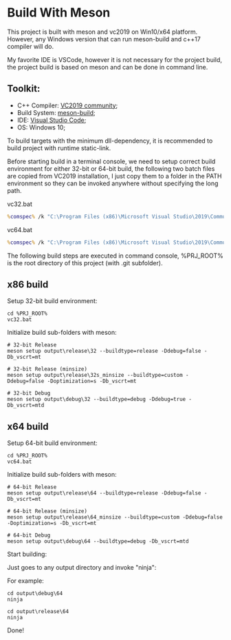 Build With Meson
=================

This project is built with meson and vc2019 on Win10/x64 platform. However, any Windows version that can run meson-build and c++17 compiler will do.

My favorite IDE is VSCode, however it is not necessary for the project build, the project build is based on meson and can be done in command line.

Toolkit: 
------

* C++ Compiler: [VC2019 community](https://visualstudio.microsoft.com/vs/community/);
* Build System: [meson-build](https://mesonbuild.com/index.html);
* IDE: [Visual Studio Code](https://code.visualstudio.com/);
* OS: Windows 10;



To build targets with the minimum dll-dependency, it is recommended to build project with runtime static-link.


Before starting build in a terminal console, we need to setup correct build environment for either 32-bit or 64-bit build, the following two batch files are copied from VC2019 installation, I just copy them to a folder in the PATH environment so they can be invoked anywhere without specifying the long path.

vc32.bat

```bat
%comspec% /k "C:\Program Files (x86)\Microsoft Visual Studio\2019\Community\VC\Auxiliary\Build\vcvars32.bat"
```

vc64.bat

```bat
%comspec% /k "C:\Program Files (x86)\Microsoft Visual Studio\2019\Community\VC\Auxiliary\Build\vcvars64.bat"
```

The following build steps are executed in command console, %PRJ_ROOT% is the root directory of this project (with .git subfolder).

x86 build
---------

Setup 32-bit build environment:
```
cd %PRJ_ROOT%
vc32.bat
```
 
Initialize build sub-folders with meson:

```
# 32-bit Release
meson setup output\release\32 --buildtype=release -Ddebug=false -Db_vscrt=mt

# 32-bit Release (minsize)
meson setup output\release\32s_minsize --buildtype=custom -Ddebug=false -Doptimization=s -Db_vscrt=mt

# 32-bit Debug
meson setup output\debug\32 --buildtype=debug -Ddebug=true -Db_vscrt=mtd
```

x64 build
---------

Setup 64-bit build environment:
```
cd %PRJ_ROOT%
vc64.bat
```

Initialize build sub-folders with meson:

```
# 64-bit Release
meson setup output\release\64 --buildtype=release -Ddebug=false -Db_vscrt=mt

# 64-bit Release (minsize)
meson setup output\release\64_minsize --buildtype=custom -Ddebug=false -Doptimization=s -Db_vscrt=mt 

# 64-bit Debug
meson setup output\debug\64 --buildtype=debug -Db_vscrt=mtd
```

Start building:

Just goes to any output directory and invoke "ninja":

For example:

```
cd output\debug\64
ninja

cd output\release\64
ninja
```

Done!

